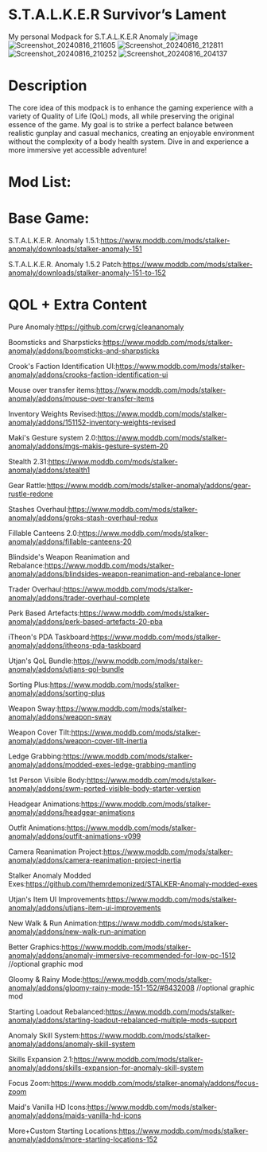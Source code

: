 # S.T.A.L.K.E.R Survivor’s Lament
My personal Modpack for S.T.A.L.K.E.R Anomaly
![image](https://github.com/user-attachments/assets/58d712d1-822a-4159-ad20-7e0cb301c4b2)
![Screenshot_20240816_211605](https://github.com/user-attachments/assets/ccd82f3a-6089-468d-a292-a1f7cc8526fa)
![Screenshot_20240816_212811](https://github.com/user-attachments/assets/c146960a-79e5-4b69-a959-239b22e93bad)
![Screenshot_20240816_210252](https://github.com/user-attachments/assets/45c93ca2-b90b-41d2-b940-7d207281396e) 
![Screenshot_20240816_204137](https://github.com/user-attachments/assets/be9dc947-82ec-4cea-8a85-c2395bd40c6f)
# Description

The core idea of this modpack is to enhance the gaming experience with a variety of Quality of Life (QoL) mods, all while preserving the original essence of the game. My goal is to strike a perfect balance between realistic gunplay and casual mechanics, creating an enjoyable environment without the complexity of a body health system. Dive in and experience a more immersive yet accessible adventure!

# Mod List:
# Base Game:
S.T.A.L.K.E.R. Anomaly 1.5.1:https://www.moddb.com/mods/stalker-anomaly/downloads/stalker-anomaly-151 

S.T.A.L.K.E.R. Anomaly 1.5.2 Patch:https://www.moddb.com/mods/stalker-anomaly/downloads/stalker-anomaly-151-to-152

# QOL + Extra Content

Pure Anomaly:https://github.com/crwg/cleananomaly

Boomsticks and Sharpsticks:https://www.moddb.com/mods/stalker-anomaly/addons/boomsticks-and-sharpsticks

Crook's Faction Identification UI:https://www.moddb.com/mods/stalker-anomaly/addons/crooks-faction-identification-ui

Mouse over transfer items:https://www.moddb.com/mods/stalker-anomaly/addons/mouse-over-transfer-items

Inventory Weights Revised:https://www.moddb.com/mods/stalker-anomaly/addons/151152-inventory-weights-revised

Maki's Gesture system 2.0:https://www.moddb.com/mods/stalker-anomaly/addons/mgs-makis-gesture-system-20

Stealth 2.31:https://www.moddb.com/mods/stalker-anomaly/addons/stealth1

Gear Rattle:https://www.moddb.com/mods/stalker-anomaly/addons/gear-rustle-redone

Stashes Overhaul:https://www.moddb.com/mods/stalker-anomaly/addons/groks-stash-overhaul-redux

Fillable Canteens 2.0:https://www.moddb.com/mods/stalker-anomaly/addons/fillable-canteens-20

Blindside's Weapon Reanimation and Rebalance:https://www.moddb.com/mods/stalker-anomaly/addons/blindsides-weapon-reanimation-and-rebalance-loner

Trader Overhaul:https://www.moddb.com/mods/stalker-anomaly/addons/trader-overhaul-complete

Perk Based Artefacts:https://www.moddb.com/mods/stalker-anomaly/addons/perk-based-artefacts-20-pba

iTheon's PDA Taskboard:https://www.moddb.com/mods/stalker-anomaly/addons/itheons-pda-taskboard

Utjan's QoL Bundle:https://www.moddb.com/mods/stalker-anomaly/addons/utjans-qol-bundle

Sorting Plus:https://www.moddb.com/mods/stalker-anomaly/addons/sorting-plus

Weapon Sway:https://www.moddb.com/mods/stalker-anomaly/addons/weapon-sway

Weapon Cover Tilt:https://www.moddb.com/mods/stalker-anomaly/addons/weapon-cover-tilt-inertia

Ledge Grabbing:https://www.moddb.com/mods/stalker-anomaly/addons/modded-exes-ledge-grabbing-mantling

1st Person Visible Body:https://www.moddb.com/mods/stalker-anomaly/addons/swm-ported-visible-body-starter-version

Headgear Animations:https://www.moddb.com/mods/stalker-anomaly/addons/headgear-animations

Outfit Animations:https://www.moddb.com/mods/stalker-anomaly/addons/outfit-animations-v099

Camera Reanimation Project:https://www.moddb.com/mods/stalker-anomaly/addons/camera-reanimation-project-inertia

Stalker Anomaly Modded Exes:https://github.com/themrdemonized/STALKER-Anomaly-modded-exes

Utjan's Item UI Improvements:https://www.moddb.com/mods/stalker-anomaly/addons/utjans-item-ui-improvements

New Walk & Run Animation:https://www.moddb.com/mods/stalker-anomaly/addons/new-walk-run-animation

Better Graphics:https://www.moddb.com/mods/stalker-anomaly/addons/anomaly-immersive-recommended-for-low-pc-1512 //optional graphic mod

Gloomy & Rainy Mode:https://www.moddb.com/mods/stalker-anomaly/addons/gloomy-rainy-mode-151-152/#8432008 //optional graphic mod

Starting Loadout Rebalanced:https://www.moddb.com/mods/stalker-anomaly/addons/starting-loadout-rebalanced-multiple-mods-support

Anomaly Skill System:https://www.moddb.com/mods/stalker-anomaly/addons/anomaly-skill-system

Skills Expansion 2.1:https://www.moddb.com/mods/stalker-anomaly/addons/skills-expansion-for-anomaly-skill-system

Focus Zoom:https://www.moddb.com/mods/stalker-anomaly/addons/focus-zoom

Maid's Vanilla HD Icons:https://www.moddb.com/mods/stalker-anomaly/addons/maids-vanilla-hd-icons

More+Custom Starting Locations:https://www.moddb.com/mods/stalker-anomaly/addons/more-starting-locations-152
